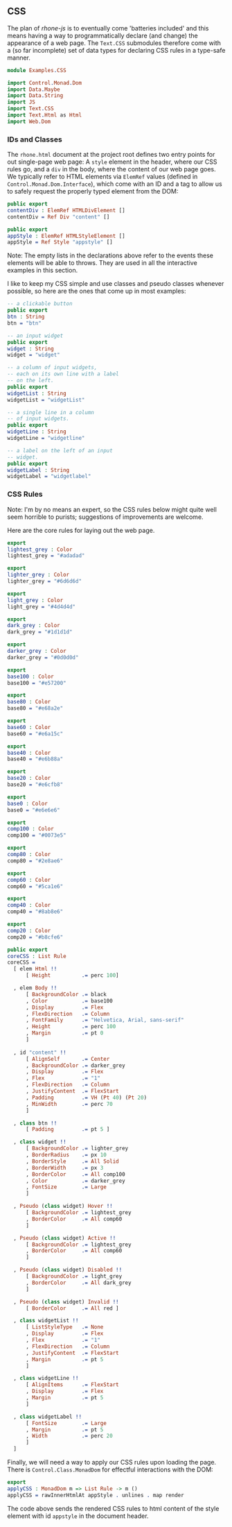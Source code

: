 ## CSS

The plan of *rhone-js* is to eventually come
'batteries included' and this means having a way
to programmatically declare (and change) the appearance
of a web page. The `Text.CSS` submodules therefore come
with a (so far incomplete) set of data types for
declaring CSS rules in a type-safe manner.

```idris
module Examples.CSS

import Control.Monad.Dom
import Data.Maybe
import Data.String
import JS
import Text.CSS
import Text.Html as Html
import Web.Dom
```

### IDs and Classes

The `rhone.html` document at the project root defines two
entry points for out single-page web page: A `style` element
in the header, where our CSS rules go, and a `div` in the body,
where the content of our web page goes. We typically refer
to HTML elements via `ElemRef` values
(defined in `Control.Monad.Dom.Interface`), which come with
an ID and a tag to allow us to safely request the properly
typed element from the DOM:

```idris
public export
contentDiv : ElemRef HTMLDivElement []
contentDiv = Ref Div "content" []

public export
appStyle : ElemRef HTMLStyleElement []
appStyle = Ref Style "appstyle" []
```

Note: The empty lists in the declarations above refer to
the events these elements will be able to throws. They
are used in all the interactive examples in this section.

I like to keep my CSS simple and use classes and pseudo
classes whenever possible, so here are the ones that
come up in most examples:

```idris
-- a clickable button
public export
btn : String
btn = "btn"

-- an input widget
public export
widget : String
widget = "widget"

-- a column of input widgets,
-- each on its own line with a label
-- on the left.
public export
widgetList : String
widgetList = "widgetList"

-- a single line in a column
-- of input widgets.
public export
widgetLine : String
widgetLine = "widgetline"

-- a label on the left of an input
-- widget.
public export
widgetLabel : String
widgetLabel = "widgetlabel"
```

### CSS Rules

Note: I'm by no means an expert, so
the CSS rules below might quite well seem horrible
to purists; suggestions of improvements are welcome.

Here are the core rules for laying out the web page.

```idris
export
lightest_grey : Color
lightest_grey = "#adadad"

export
lighter_grey : Color
lighter_grey = "#6d6d6d"

export
light_grey : Color
light_grey = "#4d4d4d"

export
dark_grey : Color
dark_grey = "#1d1d1d"

export
darker_grey : Color
darker_grey = "#0d0d0d"

export
base100 : Color
base100 = "#e57200"

export
base80 : Color
base80 = "#e68a2e"

export
base60 : Color
base60 = "#e6a15c"

export
base40 : Color
base40 = "#e6b88a"

export
base20 : Color
base20 = "#e6cfb8"

export
base0 : Color
base0 = "#e6e6e6"

export
comp100 : Color
comp100 = "#0073e5"

export
comp80 : Color
comp80 = "#2e8ae6"

export
comp60 : Color
comp60 = "#5ca1e6"

export
comp40 : Color
comp40 = "#8ab8e6"

export
comp20 : Color
comp20 = "#b8cfe6"

public export
coreCSS : List Rule
coreCSS =
  [ elem Html !!
      [ Height          .= perc 100]

  , elem Body !!
      [ BackgroundColor .= black 
      , Color           .= base100
      , Display         .= Flex
      , FlexDirection   .= Column
      , FontFamily      .= "Helvetica, Arial, sans-serif"
      , Height          .= perc 100
      , Margin          .= pt 0
      ]
 
  , id "content" !!
      [ AlignSelf       .= Center
      , BackgroundColor .= darker_grey
      , Display         .= Flex
      , Flex            .= "1"
      , FlexDirection   .= Column
      , JustifyContent  .= FlexStart
      , Padding         .= VH (Pt 40) (Pt 20)
      , MinWidth        .= perc 70
      ]

  , class btn !! 
      [ Padding         .= pt 5 ]

  , class widget !! 
      [ BackgroundColor .= lighter_grey
      , BorderRadius    .= px 10
      , BorderStyle     .= All Solid
      , BorderWidth     .= px 3
      , BorderColor     .= All comp100
      , Color           .= darker_grey
      , FontSize        .= Large
      ]

  , Pseudo (class widget) Hover !!
      [ BackgroundColor .= lightest_grey
      , BorderColor     .= All comp60
      ]

  , Pseudo (class widget) Active !!
      [ BackgroundColor .= lightest_grey
      , BorderColor     .= All comp60
      ]

  , Pseudo (class widget) Disabled !!
      [ BackgroundColor .= light_grey
      , BorderColor     .= All dark_grey
      ]

  , Pseudo (class widget) Invalid !!
      [ BorderColor     .= All red ]

  , class widgetList !!
      [ ListStyleType   .= None
      , Display         .= Flex
      , Flex            .= "1"
      , FlexDirection   .= Column
      , JustifyContent  .= FlexStart
      , Margin          .= pt 5
      ]

  , class widgetLine !!
      [ AlignItems      .= FlexStart
      , Display         .= Flex
      , Margin          .= pt 5
      ]

  , class widgetLabel !!
      [ FontSize        .= Large
      , Margin          .= pt 5
      , Width           .= perc 20
      ]
  ]
```

Finally, we will need a way to apply our CSS rules
upon loading the page. There is `Control.Class.MonadDom`
for effectful interactions with the DOM:

```idris
export
applyCSS : MonadDom m => List Rule -> m ()
applyCSS = rawInnerHtmlAt appStyle . unlines . map render
```

The code above sends the rendered CSS rules to
html content of the style element with id `appstyle` in
the document header.
